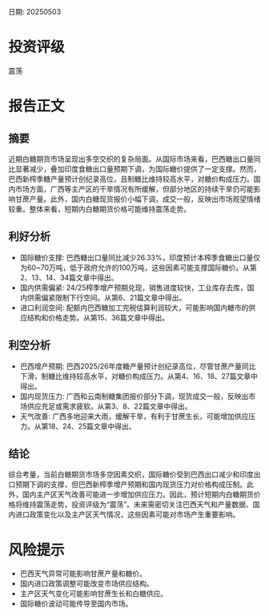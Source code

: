 
日期: 20250503

# 投资评级

震荡

# 报告正文

## 摘要

近期白糖期货市场呈现出多空交织的复杂局面。从国际市场来看，巴西糖出口量同比显著减少，叠加印度食糖出口量预期下调，为国际糖价提供了一定支撑。然而，巴西新榨季糖产量预计创纪录高位，且制糖比维持较高水平，对糖价构成压力。国内市场方面，广西等主产区的干旱情况有所缓解，但部分地区的持续干旱仍可能影响甘蔗产量。此外，国内白糖现货报价小幅下调，成交一般，反映出市场观望情绪较重。整体来看，短期内白糖期货价格可能维持震荡走势。

## 利好分析

* 国际糖价支撑: 巴西糖出口量同比减少26.33%，印度预计本榨季食糖出口量仅为60~70万吨，低于政府允许的100万吨，这些因素可能支撑国际糖价。从第2、13、14、34篇文章中得出。
* 国内供需偏紧: 24/25榨季增产预期兑现，销售进度较快，工业库存去库，国内供需偏紧限制下行空间。从第6、21篇文章中得出。
* 进口利润空间: 配额内巴西糖加工完税估算利润较大，可能影响国内糖市的供应结构和价格走势。从第15、36篇文章中得出。

## 利空分析

* 巴西增产预期: 巴西2025/26年度糖产量预计创纪录高位，尽管甘蔗产量同比下滑，制糖比维持较高水平，对糖价构成压力。从第4、16、18、27篇文章中得出。
* 国内现货压力: 广西和云南制糖集团报价部分下调，现货成交一般，反映出市场供应充足或需求疲软。从第3、8、22篇文章中得出。
* 天气改善: 广西多地迎来大雨，缓解干旱，有利于甘蔗生长，可能增加供应压力。从第18、24、25篇文章中得出。

## 结论

综合考量，当前白糖期货市场多空因素交织，国际糖价受到巴西出口减少和印度出口预期下调的支撑，但巴西新榨季增产预期和国内现货压力对价格构成压制。此外，国内主产区天气改善可能进一步增加供应压力。因此，预计短期内白糖期货价格将维持震荡走势，投资评级为“震荡”。未来需密切关注巴西天气和产量数据、国内进口政策变化以及主产区天气情况，这些因素可能对市场产生重要影响。

# 风险提示

* 巴西天气异常可能影响甘蔗产量和糖价。
* 国内进口政策调整可能改变市场供应结构。
* 主产区天气变化可能影响甘蔗生长和白糖供应。
* 国际糖价波动可能传导至国内市场。
